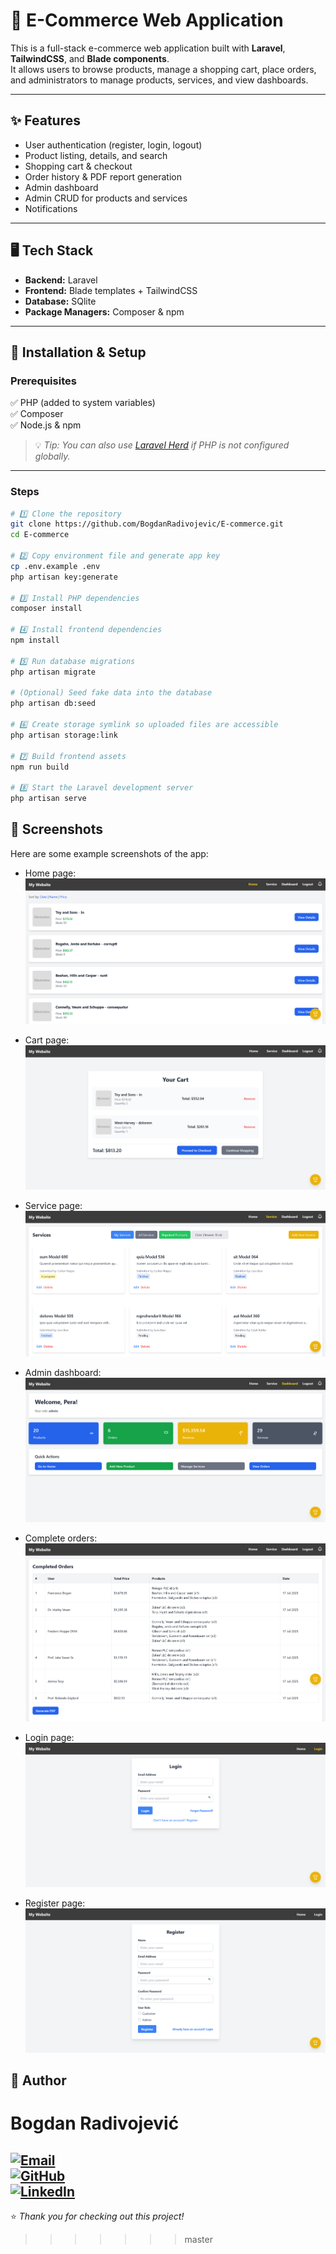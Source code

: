# 🛒 E-Commerce Web Application

This is a full-stack e-commerce web application built with **Laravel**, **TailwindCSS**, and **Blade components**.  
It allows users to browse products, manage a shopping cart, place orders, and administrators to manage products, services, and view dashboards.

---

## ✨ Features

- User authentication (register, login, logout)
- Product listing, details, and search
- Shopping cart & checkout
- Order history & PDF report generation
- Admin dashboard
- Admin CRUD for products and services
- Notifications

---

## 🖥️ Tech Stack

- **Backend:** Laravel
- **Frontend:** Blade templates + TailwindCSS
- **Database:** SQlite
- **Package Managers:** Composer & npm

---

## 🚀 Installation & Setup

### Prerequisites
✅ PHP (added to system variables)  
✅ Composer  
✅ Node.js & npm  

> 💡 *Tip: You can also use [Laravel Herd](https://herd.laravel.com/) if PHP is not configured globally.*

---

### Steps

```bash
# 1️⃣ Clone the repository
git clone https://github.com/BogdanRadivojevic/E-commerce.git
cd E-commerce

# 2️⃣ Copy environment file and generate app key
cp .env.example .env
php artisan key:generate

# 3️⃣ Install PHP dependencies
composer install

# 4️⃣ Install frontend dependencies
npm install

# 5️⃣ Run database migrations
php artisan migrate

# (Optional) Seed fake data into the database
php artisan db:seed

# 6️⃣ Create storage symlink so uploaded files are accessible
php artisan storage:link

# 7️⃣ Build frontend assets
npm run build

# 8️⃣ Start the Laravel development server
php artisan serve
```

## 📸 Screenshots

Here are some example screenshots of the app:

- Home page:  
  ![Home Page](screenshots/home.png)

- Cart page:  
  ![Cart Page](screenshots/cart.png)

- Service page:  
  ![Service Page](screenshots/services.png)

- Admin dashboard:  
  ![Admin Dashboard](screenshots/dashboard.png)

- Complete orders:
  ![Complete Orders](screenshots/completed_orders.png)

- Login page:  
  ![Login Page](screenshots/login.png)

- Register page:  
  ![Register Page](screenshots/register.png)

## 👤 Author
<h1>Bogdan Radivojević</h1>

[![Email](https://img.shields.io/badge/Email-radivojevic.bogdan1@gmail.com-blue?style=for-the-badge&logo=gmail)](mailto:radivojevic.bogdan1@gmail.com)  
[![GitHub](https://img.shields.io/badge/GitHub-BogdanRadivojevic-181717?style=for-the-badge&logo=github)](https://github.com/BogdanRadivojevic)  
[![LinkedIn](https://img.shields.io/badge/LinkedIn-Bogdan%20Radivojevi%C4%87-0077B5?style=for-the-badge&logo=linkedin)](https://www.linkedin.com/in/bogdan-radivojevi%C4%87-4678a6260/)
---

⭐ *Thank you for checking out this project!*
>>>>>>> master
